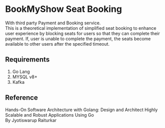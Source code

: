 # BookMyShow Seat Booking
With third party Payment and Booking service.  
This is a theoretical implementation of simplified seat booking to enhance user experience by blocking seats for users so that they can complete their payment. If, user is unable to complete the payment, the seats become available to other users after the specified timeout.

## Requirements
1) Go Lang  
2) MYSQL v8+
2) Kafka

## Reference 
Hands-On Software Architecture with Golang: Design and Architect Highly Scalable and Robust Applications Using Go  
By Jyotiswarup Raiturkar